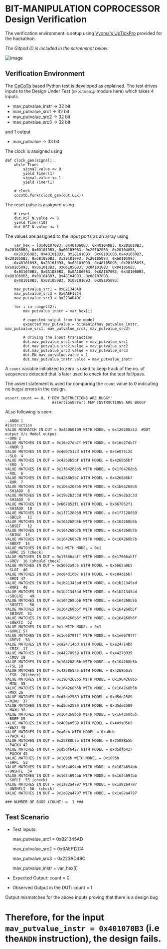 # BIT-MANIPULATION COPROCESSOR Design Verification
The verification environment is setup using [Vyoma's UpTickPro](https://vyomasystems.com) provided for the hackathon.

*The Gitpod ID is included in the screenshot below:*

![image](https://user-images.githubusercontent.com/80892311/181633067-40f8225a-8cf4-4957-b849-c2e3d41738c4.png)


## Verification Environment

The [CoCoTb](https://www.cocotb.org/) based Python test is developed as explained. The test drives inputs to the Design Under Test (``mkbitmanip`` module here) which 
takes 4 inputs
- mav_putvalue_instr -> 32 bit
- mav_putvalue_src1  -> 32 bit
- mav_putvalue_src2  -> 32 bit
- mav_putvalue_src3  -> 32 bit

and 1 output
- mav_putvalue -> 33 bit


The clock is assigned using
```
def clock_gen(signal):
    while True:
        signal.value <= 0
        yield Timer(1) 
        signal.value <= 1
        yield Timer(1) 
```

```
    # clock
    cocotb.fork(clock_gen(dut.CLK))
```

The reset pulse is assigned using
```
    # reset
    dut.RST_N.value <= 0
    yield Timer(10) 
    dut.RST_N.value <= 1
```

The values are assigned to the input ports as an array using 
```
    var_hex = [0x401070B3, 0x401060B3, 0x401040B3, 0x201010B3, 0x201050B3, 0x601010B3, 0x601050B3, 0x201020B3, 0x201040B3, 
    0x201060B3, 0x481010B3, 0x281010B3, 0x681010B3,0x481050B3, 0x281050B3, 0x681050B3, 0x20101093, 0x20105093, 0x60105093, 
    0x48101093, 0x28101093, 0x68101093, 0x48105093, 0x28105093, 0x68105093, 0x061010B3, 0x061050B3, 0x041010B3, 0x041050B3,
    0x0A1040B3, 0x0A1050B3, 0x0A1060B3, 0x0A1070B3, 0x481060B3, 0x081060B3, 0x081040B3, 0x481040B3, 0x081070B3,
    0x081010B3, 0x081050B3, 0x08101093, 0x08105093]
    
    mav_putvalue_src1 = 0xB21345AD
    mav_putvalue_src2 = 0x6AEF12C4
    mav_putvalue_src3 = 0x223AD49C
    
    for i in range(42):
        mav_putvalue_instr = var_hex[i]

        # expected output from the model
        expected_mav_putvalue = bitmanip(mav_putvalue_instr, mav_putvalue_src1, mav_putvalue_src2, mav_putvalue_src3)

        # driving the input transaction
        dut.mav_putvalue_src1.value = mav_putvalue_src1
        dut.mav_putvalue_src2.value = mav_putvalue_src2
        dut.mav_putvalue_src3.value = mav_putvalue_src3
        dut.EN_mav_putvalue.value = 1
        dut.mav_putvalue_instr.value = mav_putvalue_instr
```

A ```count``` variable initialized to zero is used to keep track of the no. of sequences detected that is later used to check for the test fail/pass.

The assert statement is used for comparing the ```count``` value to 0 indicating no bugs/ errors in the design.
```
assert count == 0, f'FEW INSTRUCTIONS ARE BUGGY'
                     AssertionError: FEW INSTRUCTIONS ARE BUGGY
```                  
ALso following is seen:
```
--ANDN 1                                                     #instruction
VALUE MISMATCH IN DUT = 0x44060109 WITH MODEL = 0x120208a53  #DUT output V/s Model output
--ORN 2
VALUE MATCHES IN DUT = 0x16e27db7f WITH MODEL = 0x16e27db7f
--XNOR 3
VALUE MATCHES IN DUT = 0x4e07512d WITH MODEL = 0x4e07512d
--SLO  4
VALUE MATCHES IN DUT = 0x4268b5bf WITH MODEL = 0x4268b5bf
--SRO  5
VALUE MATCHES IN DUT = 0x1f64268b5 WITH MODEL = 0x1f64268b5
--ROL  6
VALUE MATCHES IN DUT = 0x4268b5b7 WITH MODEL = 0x4268b5b7
--ROR  7
VALUE MATCHES IN DUT = 0x1b64268b5 WITH MODEL = 0x1b64268b5
--SH1ADD  8
VALUE MATCHES IN DUT = 0x19e2b3c3d WITH MODEL = 0x19e2b3c3d
--SH2ADD  9
VALUE MATCHES IN DUT = 0x667852f1 WITH MODEL = 0x667852f1
--SH3ADD  10
VALUE MATCHES IN DUT = 0x1f7128059 WITH MODEL = 0x1f7128059
--SBCLR   11
VALUE MATCHES IN DUT = 0x164268b5b WITH MODEL = 0x164268b5b
--SBSET   12
VALUE MATCHES IN DUT = 0x164268b7b WITH MODEL = 0x164268b7b
--SBINV  13
VALUE MATCHES IN DUT = 0x164268b7b WITH MODEL = 0x164268b7b
--SBEXT  14
VALUE MATCHES IN DUT = 0x1 WITH MODEL = 0x1
--GORC 15 (check)
VALUE MATCHES IN DUT = 0x17666abff WITH MODEL = 0x17666abff
--GREV  16 (should check)
VALUE MATCHES IN DUT = 0x5662a9b5 WITH MODEL = 0x5662a9b5
--SLOI  46
VALUE MATCHES IN DUT = 0xc84d16b7 WITH MODEL = 0xc84d16b7
--SROI 47
VALUE MATCHES IN DUT = 0x1b21345ad WITH MODEL = 0x1b21345ad
--RORI  48
VALUE MATCHES IN DUT = 0x1b21345ad WITH MODEL = 0x1b21345ad
--SBCLRI   49
VALUE MATCHES IN DUT = 0x164268b5b WITH MODEL = 0x164268b5b
--SBSETI   50
VALUE MATCHES IN DUT = 0x164268b5f WITH MODEL = 0x164268b5f
--SBINVI  51
VALUE MATCHES IN DUT = 0x164268b5f WITH MODEL = 0x164268b5f
--SBEXTI  52
VALUE MATCHES IN DUT = 0x1 WITH MODEL = 0x1
--GORCI 57
VALUE MATCHES IN DUT = 0x1e6679fff WITH MODEL = 0x1e6679fff
--GREVI  58
VALUE MATCHES IN DUT = 0xe24714bd WITH MODEL = 0xe24714bd
--CMIX  17
VALUE MATCHES IN DUT = 0x44278939 WITH MODEL = 0x44278939
--CMOV 18
VALUE MATCHES IN DUT = 0x164268b5b WITH MODEL = 0x164268b5b
--FSL 19
VALUE MATCHES IN DUT = 0x4268b5a5 WITH MODEL = 0x4268b5a5
--FSR  20(check)
VALUE MATCHES IN DUT = 0x1964268b5 WITH MODEL = 0x1964268b5
--MIN  35
VALUE MATCHES IN DUT = 0x164268b5b WITH MODEL = 0x164268b5b
--MAX 36
VALUE MATCHES IN DUT = 0xd5de2589 WITH MODEL = 0xd5de2589
--MINU  37
VALUE MATCHES IN DUT = 0xd5de2589 WITH MODEL = 0xd5de2589
--MAXU 38
VALUE MATCHES IN DUT = 0x164268b5b WITH MODEL = 0x164268b5b
--BDEP 39
VALUE MATCHES IN DUT = 0x409a0509 WITH MODEL = 0x409a0509
--BEXT 40
VALUE MATCHES IN DUT = 0xa0cb WITH MODEL = 0xa0cb
--PACK 41
VALUE MATCHES IN DUT = 0x25888b5b WITH MODEL = 0x25888b5b
--PACKU 42
VALUE MATCHES IN DUT = 0xd5df6427 WITH MODEL = 0xd5df6427
--PACKH 45
VALUE MATCHES IN DUT = 0x1895b WITH MODEL = 0x1895b
--SHFL  53
VALUE MATCHES IN DUT = 0x1624694bb WITH MODEL = 0x1624694bb
--UNSHFL  54
VALUE MATCHES IN DUT = 0x1624694bb WITH MODEL = 0x1624694bb
--SHFLI  55 (check)
VALUE MATCHES IN DUT = 0x1a82a4797 WITH MODEL = 0x1a82a4797
--UNSHFLI  56  (check)
VALUE MATCHES IN DUT = 0x1a82a4797 WITH MODEL = 0x1a82a4797

### NUMBER OF BUGS (COUNT) =  1 ###
```

## Test Scenario
    
- Test Inputs: 

    mav_putvalue_src1 = 0xB21345AD
    
    mav_putvalue_src2 = 0x6AEF12C4
    
    mav_putvalue_src3 = 0x223AD49C
    
    mav_putvalue_instr = var_hex[i]
    
- Expected Output: count = 0
- Observed Output in the DUT: count = 1 

Output mismatches for the above inputs proving that there is a design bug

# Therefore, for the input ``` mav_putvalue_instr = 0x401070B3``` (i.e the```ANDN``` instruction), the design fails.
